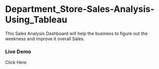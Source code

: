 # Department_Store-Sales-Analysis-Using_Tableau
This Sales Analysis Dashboard will help the business to figure out the weekness and improve it overall Sales. 

### Live Demo 
<a heref="https://public.tableau.com/views/SalesAnalysis_16558440332670/Sales_Dashboard?:language=en-US&:display_count=n&:origin=viz_share_link" target="_blank">Click Here</a>



